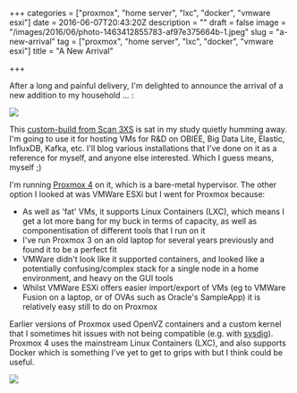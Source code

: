 +++
categories = ["proxmox", "home server", "lxc", "docker", "vmware esxi"]
date = 2016-06-07T20:43:20Z
description = ""
draft = false
image = "/images/2016/06/photo-1463412855783-af97e375664b-1.jpeg"
slug = "a-new-arrival"
tag = ["proxmox", "home server", "lxc", "docker", "vmware esxi"]
title = "A New Arrival"

+++

After a long and painful delivery, I'm delighted to announce the arrival of a new addition to my household ... : 

![](/images/2016/06/IMG_3813.jpg)

This [custom-build from Scan 3XS](https://www.scan.co.uk/3xs/shared/98f6ed5b-7fc4-492c-b66c-3c0e4117dd9c) is sat in my study quietly humming away. I'm going to use it for hosting VMs for R&D on OBIEE, Big Data Lite, Elastic, InfluxDB, Kafka, etc. 
I'll blog various installations that I've done on it as a reference for myself, and anyone else interested. Which I guess means, myself ;)

I'm running [Proxmox 4](https://www.proxmox.com/en/) on it, which is a bare-metal hypervisor. The other option I looked at was VMWare ESXi but I went for Proxmox because: 

- As well as 'fat' VMs, it supports Linux Containers (LXC), which means I get a lot more bang for my buck in terms of capacity, as well as componentisation of different tools that I run on it
- I've run Proxmox 3 on an old laptop for several years previously and found it to be a perfect fit
- VMWare didn't look like it supported containers, and looked like a potentially confusing/complex stack for a single node in a home environment, and heavy on the GUI tools
- Whilst VMWare ESXi offers easier import/export of VMs (eg to VMWare Fusion on a laptop, or of OVAs such as Oracle's SampleApp) it is relatively easy still to do on Proxmox

Earlier versions of Proxmox used OpenVZ containers and a custom kernel that I sometimes hit issues with not being compatible (e.g. with [sysdig](https://github.com/draios/sysdig/issues/415)). Proxmox 4 uses the mainstream Linux Containers (LXC), and also supports Docker which is something I've yet to get to grips with but I think could be useful. 

![](/images/2016/06/proxmox01.png)
